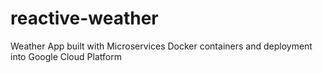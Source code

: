 # reactive-weather
Weather App built with Microservices Docker containers and deployment into Google Cloud Platform
